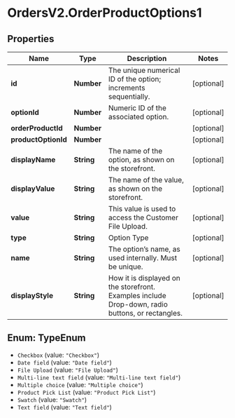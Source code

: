 # OrdersV2.OrderProductOptions1

## Properties
Name | Type | Description | Notes
------------ | ------------- | ------------- | -------------
**id** | **Number** | The unique numerical ID of the option; increments sequentially. | [optional] 
**optionId** | **Number** | Numeric ID of the associated option. | [optional] 
**orderProductId** | **Number** |  | [optional] 
**productOptionId** | **Number** |  | [optional] 
**displayName** | **String** | The name of the option, as shown on the storefront. | [optional] 
**displayValue** | **String** | The name of the value, as shown on the storefront. | [optional] 
**value** | **String** | This value is used to access the Customer File Upload. | [optional] 
**type** | **String** | Option Type | [optional] 
**name** | **String** | The option’s name, as used internally. Must be unique. | [optional] 
**displayStyle** | **String** | How it is displayed on the storefront. Examples include Drop-down, radio buttons, or rectangles. | [optional] 

<a name="TypeEnum"></a>
## Enum: TypeEnum

* `Checkbox` (value: `"Checkbox"`)
* `Date field` (value: `"Date field"`)
* `File Upload` (value: `"File Upload"`)
* `Multi-line text field` (value: `"Multi-line text field"`)
* `Multiple choice` (value: `"Multiple choice"`)
* `Product Pick List` (value: `"Product Pick List"`)
* `Swatch` (value: `"Swatch"`)
* `Text field` (value: `"Text field"`)


